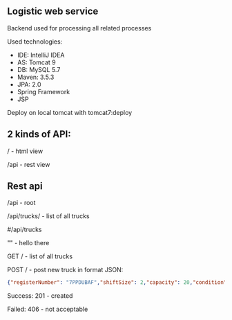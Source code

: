 ## Logistic web service

Backend used for processing all related processes

Used technologies:

- IDE: IntelliJ IDEA
- AS: Tomcat 9
- DB: MySQL 5.7
- Maven: 3.5.3
- JPA: 2.0
- Spring Framework
- JSP

Deploy on local tomcat with tomcat7:deploy

## 2 kinds of API:

<server>/ - html view

<server>/api - rest view



## Rest api

/api - root

/api/trucks/ - list of all trucks



#/api/trucks

"" - hello there

GET  / - list of all trucks

POST / - post new truck in format JSON:

```json
{"registerNumber": "7PPDUBAF","shiftSize": 2,"capacity": 20,"condition": "new","currentCity": "Saint-Petersburg"}
```

Success: 201 - created

Failed: 406 - not acceptable